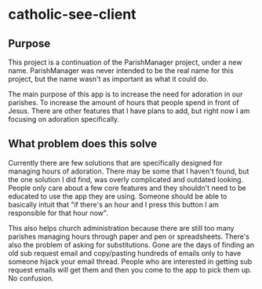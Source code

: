 # catholic-see-client

## Purpose

This project is a continuation of the ParishManager project, under a new name. ParishManager was never intended to be the real name for this project, but the name wasn't as important as what it could do.

The main purpose of this app is to increase the need for adoration in our parishes. To increase the amount of hours that people spend in front of Jesus. There are other features that I have plans to add, but right now I am focusing on adoration specifically.

## What problem does this solve

Currently there are few solutions that are specifically designed for managing hours of adoration. There may be some that I haven't found, but the one solution I did find, was overly complicated and outdated looking. People only care about a few core features and they shouldn't need to be educated to use the app they are using. Someone should be able to basically intuit that "if there's an hour and I press this button I am responsible for that hour now".

This also helps church administration because there are still too many parishes managing hours through paper and pen or spreadsheets. There's also the problem of asking for substitutions. Gone are the days of finding an old sub request email and copy/pasting hundreds of emails only to have someone hijack your email thread. People who are interested in getting sub request emails will get them and then you come to the app to pick them up. No confusion.
